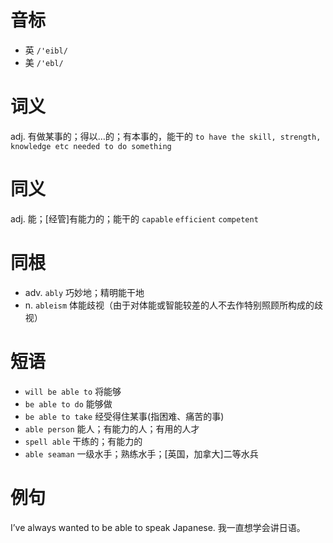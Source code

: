 # 音标

- 英 `/'eibl/`
- 美 `/'ebl/`

# 词义

adj. 有做某事的；得以…的；有本事的，能干的
`to have the skill, strength, knowledge etc needed to do something`

# 同义

adj. 能；[经管]有能力的；能干的
`capable` `efficient` `competent`

# 同根

- adv. `ably` 巧妙地；精明能干地
- n. `ableism` 体能歧视（由于对体能或智能较差的人不去作特别照顾所构成的歧视）

# 短语

- `will be able to` 将能够
- `be able to do` 能够做
- `be able to take` 经受得住某事(指困难、痛苦的事)
- `able person` 能人；有能力的人；有用的人才
- `spell able` 干练的；有能力的
- `able seaman` 一级水手；熟练水手；[英国，加拿大]二等水兵

# 例句

I’ve always wanted to be able to speak Japanese.
我一直想学会讲日语。


